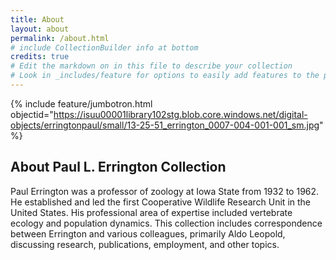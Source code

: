 ```yaml
---
title: About
layout: about
permalink: /about.html
# include CollectionBuilder info at bottom
credits: true
# Edit the markdown on in this file to describe your collection
# Look in _includes/feature for options to easily add features to the page
---
```


{% include feature/jumbotron.html objectid="https://isuu00001library102stg.blob.core.windows.net/digital-objects/erringtonpaul/small/13-25-51_errington_0007-004-001-001_sm.jpg" %} 

## About Paul L. Errington Collection

Paul Errington was a professor of zoology at Iowa State from 1932 to 1962. He established and led the first Cooperative Wildlife Research Unit in the United States. His professional area of expertise included vertebrate ecology and population dynamics. This collection includes correspondence between Errington and various colleagues, primarily Aldo Leopold, discussing research, publications, employment, and other topics.